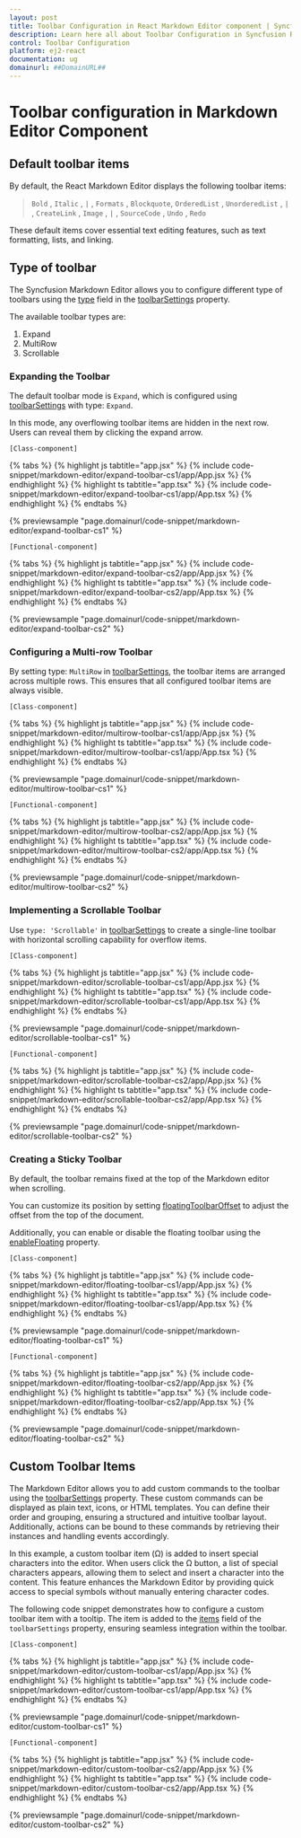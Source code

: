 ```yaml
---
layout: post
title: Toolbar Configuration in React Markdown Editor component | Syncfusion
description: Learn here all about Toolbar Configuration in Syncfusion React Markdown Editor component of Syncfusion Essential JS 2 and more.
control: Toolbar Configuration
platform: ej2-react
documentation: ug
domainurl: ##DomainURL##
---
```


# Toolbar configuration in Markdown Editor Component

## Default toolbar items

By default, the React Markdown Editor displays the following toolbar items:

> `Bold` , `Italic` , `|` , `Formats` , `Blockquote`, `OrderedList` , `UnorderedList` , `|` , `CreateLink` , `Image` , `|` , `SourceCode` , `Undo` , `Redo`

These default items cover essential text editing features, such as text formatting, lists, and linking.

## Type of toolbar 

The Syncfusion Markdown Editor allows you to configure different type of toolbars using the [type](https://ej2.syncfusion.com/react/documentation/api/rich-text-editor/toolbarSettings/#type) field in the [toolbarSettings](https://ej2.syncfusion.com/react/documentation/api/rich-text-editor/toolbarSettings/) property. 

The available toolbar types are:

1. Expand
2. MultiRow
3. Scrollable

### Expanding the Toolbar

The default toolbar mode is `Expand`, which is configured using [toolbarSettings](https://ej2.syncfusion.com/react/documentation/api/rich-text-editor/toolbarSettings/#type) with type: `Expand`.

In this mode, any overflowing toolbar items are hidden in the next row. Users can reveal them by clicking the expand arrow.

`[Class-component]`

{% tabs %}
{% highlight js tabtitle="app.jsx" %}
{% include code-snippet/markdown-editor/expand-toolbar-cs1/app/App.jsx %}
{% endhighlight %}
{% highlight ts tabtitle="app.tsx" %}
{% include code-snippet/markdown-editor/expand-toolbar-cs1/app/App.tsx %}
{% endhighlight %}
{% endtabs %}

 {% previewsample "page.domainurl/code-snippet/markdown-editor/expand-toolbar-cs1" %}

`[Functional-component]`

{% tabs %}
{% highlight js tabtitle="app.jsx" %}
{% include code-snippet/markdown-editor/expand-toolbar-cs2/app/App.jsx %}
{% endhighlight %}
{% highlight ts tabtitle="app.tsx" %}
{% include code-snippet/markdown-editor/expand-toolbar-cs2/app/App.tsx %}
{% endhighlight %}
{% endtabs %}

 {% previewsample "page.domainurl/code-snippet/markdown-editor/expand-toolbar-cs2" %}

### Configuring a Multi-row Toolbar

By setting type: `MultiRow` in [toolbarSettings](https://ej2.syncfusion.com/react/documentation/api/rich-text-editor/toolbarSettings), the toolbar items are arranged across multiple rows. This ensures that all configured toolbar items are always visible.

`[Class-component]`

{% tabs %}
{% highlight js tabtitle="app.jsx" %}
{% include code-snippet/markdown-editor/multirow-toolbar-cs1/app/App.jsx %}
{% endhighlight %}
{% highlight ts tabtitle="app.tsx" %}
{% include code-snippet/markdown-editor/multirow-toolbar-cs1/app/App.tsx %}
{% endhighlight %}
{% endtabs %}

 {% previewsample "page.domainurl/code-snippet/markdown-editor/multirow-toolbar-cs1" %}

`[Functional-component]`

{% tabs %}
{% highlight js tabtitle="app.jsx" %}
{% include code-snippet/markdown-editor/multirow-toolbar-cs2/app/App.jsx %}
{% endhighlight %}
{% highlight ts tabtitle="app.tsx" %}
{% include code-snippet/markdown-editor/multirow-toolbar-cs2/app/App.tsx %}
{% endhighlight %}
{% endtabs %}

 {% previewsample "page.domainurl/code-snippet/markdown-editor/multirow-toolbar-cs2" %}

### Implementing a Scrollable Toolbar

Use `type: 'Scrollable'` in [toolbarSettings](https://ej2.syncfusion.com/react/documentation/api/rich-text-editor/toolbarSettings/#type) to create a single-line toolbar with horizontal scrolling capability for overflow items.

`[Class-component]`

{% tabs %}
{% highlight js tabtitle="app.jsx" %}
{% include code-snippet/markdown-editor/scrollable-toolbar-cs1/app/App.jsx %}
{% endhighlight %}
{% highlight ts tabtitle="app.tsx" %}
{% include code-snippet/markdown-editor/scrollable-toolbar-cs1/app/App.tsx %}
{% endhighlight %}
{% endtabs %}

 {% previewsample "page.domainurl/code-snippet/markdown-editor/scrollable-toolbar-cs1" %}

`[Functional-component]`

{% tabs %}
{% highlight js tabtitle="app.jsx" %}
{% include code-snippet/markdown-editor/scrollable-toolbar-cs2/app/App.jsx %}
{% endhighlight %}
{% highlight ts tabtitle="app.tsx" %}
{% include code-snippet/markdown-editor/scrollable-toolbar-cs2/app/App.tsx %}
{% endhighlight %}
{% endtabs %}

 {% previewsample "page.domainurl/code-snippet/markdown-editor/scrollable-toolbar-cs2" %}

### Creating a Sticky Toolbar

By default, the toolbar remains fixed at the top of the Markdown editor when scrolling.

You can customize its position by setting [floatingToolbarOffset](https://ej2.syncfusion.com/react/documentation/api/rich-text-editor/#floatingtoolbaroffset) to adjust the offset from the top of the document.

Additionally, you can enable or disable the floating toolbar using the [enableFloating](https://ej2.syncfusion.com/react/documentation/api/rich-text-editor/toolbarSettings/#enablefloating) property.

`[Class-component]`

{% tabs %}
{% highlight js tabtitle="app.jsx" %}
{% include code-snippet/markdown-editor/floating-toolbar-cs1/app/App.jsx %}
{% endhighlight %}
{% highlight ts tabtitle="app.tsx" %}
{% include code-snippet/markdown-editor/floating-toolbar-cs1/app/App.tsx %}
{% endhighlight %}
{% endtabs %}

 {% previewsample "page.domainurl/code-snippet/markdown-editor/floating-toolbar-cs1" %}

`[Functional-component]`

{% tabs %}
{% highlight js tabtitle="app.jsx" %}
{% include code-snippet/markdown-editor/floating-toolbar-cs2/app/App.jsx %}
{% endhighlight %}
{% highlight ts tabtitle="app.tsx" %}
{% include code-snippet/markdown-editor/floating-toolbar-cs2/app/App.tsx %}
{% endhighlight %}
{% endtabs %}

 {% previewsample "page.domainurl/code-snippet/markdown-editor/floating-toolbar-cs2" %}

## Custom Toolbar Items

The Markdown Editor allows you to add custom commands to the toolbar using the [toolbarSettings](https://ej2.syncfusion.com/react/documentation/api/rich-text-editor/#toolbarSettings) property. These custom commands can be displayed as plain text, icons, or HTML templates. You can define their order and grouping, ensuring a structured and intuitive toolbar layout. Additionally, actions can be bound to these commands by retrieving their instances and handling events accordingly.

In this example, a custom toolbar item (Ω) is added to insert special characters into the editor. When users click the Ω button, a list of special characters appears, allowing them to select and insert a character into the content. This feature enhances the Markdown Editor by providing quick access to special symbols without manually entering character codes.

The following code snippet demonstrates how to configure a custom toolbar item with a tooltip. The item is added to the [items](https://ej2.syncfusion.com/react/documentation/api/rich-text-editor/toolbarSettings/#items) field of the `toolbarSettings` property, ensuring seamless integration within the toolbar.


`[Class-component]`

{% tabs %}
{% highlight js tabtitle="app.jsx" %}
{% include code-snippet/markdown-editor/custom-toolbar-cs1/app/App.jsx %}
{% endhighlight %}
{% highlight ts tabtitle="app.tsx" %}
{% include code-snippet/markdown-editor/custom-toolbar-cs1/app/App.tsx %}
{% endhighlight %}
{% endtabs %}

 {% previewsample "page.domainurl/code-snippet/markdown-editor/custom-toolbar-cs1" %}

`[Functional-component]`

{% tabs %}
{% highlight js tabtitle="app.jsx" %}
{% include code-snippet/markdown-editor/custom-toolbar-cs2/app/App.jsx %}
{% endhighlight %}
{% highlight ts tabtitle="app.tsx" %}
{% include code-snippet/markdown-editor/custom-toolbar-cs2/app/App.tsx %}
{% endhighlight %}
{% endtabs %}

 {% previewsample "page.domainurl/code-snippet/markdown-editor/custom-toolbar-cs2" %}